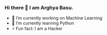 ### Hi there 👋 I am Arghya Basu.

<!--
**abasu-mirp/abasu-mirp** is a ✨ _special_ ✨ repository because its `README.md` (this file) appears on your GitHub profile.
**Here are some ideas to get you started:
-->

 * 🔭 I’m currently working on  Machine Learning
 * 🌱 I’m currently learning  Python
 * ⚡ Fun fact: I am a Hacker

<!-- ![Github stats](https://github-readme-stats.vercel.app/api?username=yourGithubUsername)  -->

 <!-- 
- 👯 I’m looking to collaborate on ...
- 🤔 I’m looking for help with ...
- 💬 Ask me about ...
- 📫 How to reach me: ...
- 😄 Pronouns: ... 
- -->

